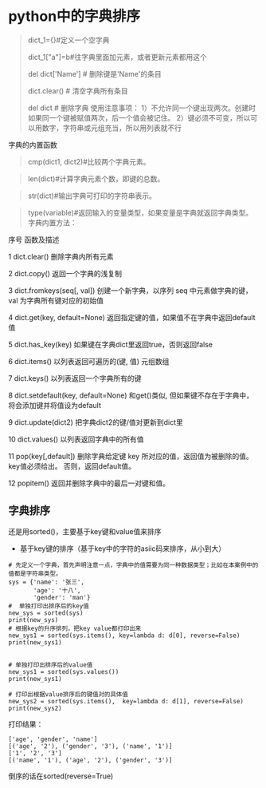 python中的字典排序
=================

>dict_1={}#定义一个空字典
>
>dict_1["a"]=b#往字典里面加元素，或者更新元素都用这个
>
>del dict['Name']  # 删除键是'Name'的条目
>
>dict.clear()      # 清空字典所有条目
>
>del dict          # 删除字典
使用注意事项：
1）不允许同一个键出现两次。创建时如果同一个键被赋值两次，后一个值会被记住。
2）键必须不可变，所以可以用数字，字符串或元组充当，所以用列表就不行

字典的内置函数

>cmp(dict1, dict2)#比较两个字典元素。

>len(dict)#计算字典元素个数，即键的总数。

>str(dict)#输出字典可打印的字符串表示。

>type(variable)#返回输入的变量类型，如果变量是字典就返回字典类型。
字典内置方法：

序号	函数及描述

1	dict.clear()
删除字典内所有元素

2	dict.copy()
返回一个字典的浅复制

3	dict.fromkeys(seq[, val])
创建一个新字典，以序列 seq 中元素做字典的键，val 为字典所有键对应的初始值

4	dict.get(key, default=None)
返回指定键的值，如果值不在字典中返回default值

5	dict.has_key(key)
如果键在字典dict里返回true，否则返回false

6	dict.items()
以列表返回可遍历的(键, 值) 元组数组

7	dict.keys()
以列表返回一个字典所有的键

8	dict.setdefault(key, default=None)
和get()类似, 但如果键不存在于字典中，将会添加键并将值设为default

9	dict.update(dict2)
把字典dict2的键/值对更新到dict里

10	dict.values()
以列表返回字典中的所有值

11	pop(key[,default])
删除字典给定键 key 所对应的值，返回值为被删除的值。key值必须给出。 否则，返回default值。

12	popitem()
返回并删除字典中的最后一对键和值。

字典排序
------------------
还是用sorted()，主要基于key键和value值来排序
* 基于key键的排序（基于key中的字符的asiic码来排序，从小到大）
```
# 先定义一个字典，首先声明注意一点，字典中的值需要为同一种数据类型；比如在本案例中的值都是字符串类型。
sys = {'name': '张三',
       'age': '十八',
       'gender': 'man'}
#  单独打印出排序后的key值
new_sys = sorted(sys)
print(new_sys)
# 根据key的升序排列，把key value都打印出来
new_sys1 = sorted(sys.items(), key=lambda d: d[0], reverse=False)
print(new_sys1)


# 单独打印出排序后的value值
new_sys1 = sorted(sys.values())
print(new_sys1)

# 打印出根据value排序后的键值对的具体值
new_sys2 = sorted(sys.items(),  key=lambda d: d[1], reverse=False)
print(new_sys2)

```
打印结果：
```
['age', 'gender', 'name']
[('age', '2'), ('gender', '3'), ('name', '1')]
['1', '2', '3']
[('name', '1'), ('age', '2'), ('gender', '3')]
```
倒序的话在sorted(reverse=True)